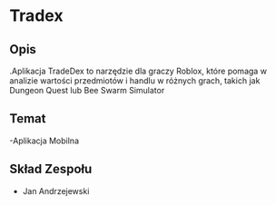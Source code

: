 # Tradex

## Opis
.Aplikacja TradeDex to narzędzie dla graczy Roblox, które pomaga w analizie
wartości przedmiotów i handlu w różnych grach, takich jak Dungeon Quest lub
Bee Swarm Simulator

## Temat
-Aplikacja Mobilna

## Skład Zespołu
- Jan Andrzejewski
